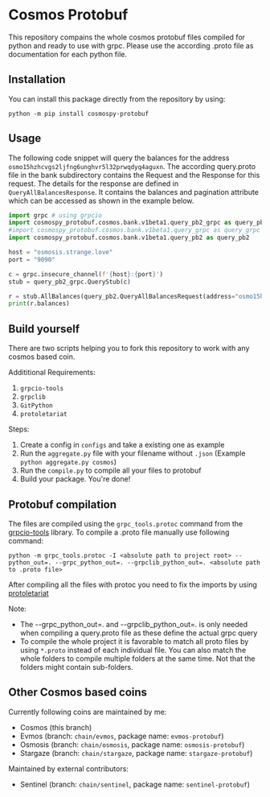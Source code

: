 # Cosmos Protobuf

This repository compains the whole cosmos protobuf files compiled for python and ready to use with grpc. Please use the according .proto file as documentation for each python file.

## Installation

You can install this package directly from the repository by using:

```
python -m pip install cosmospy-protobuf
```

## Usage

The following code snippet will query the balances for the address `osmo15hzhcvgs2ljfng6unghvr5l32prwqdyq4aguxn`. The according query.proto file in the bank subdirectory contains the Request and the Response for this request. The details for the response are defined in `QueryAllBalancesResponse`. It contains the balances and pagination attribute which can be accessed as shown in the example below.

```python
import grpc # using grpcio
import cosmospy_protobuf.cosmos.bank.v1beta1.query_pb2_grpc as query_pb2_grpc # for gprcio
#import cosmospy_protobuf.cosmos.bank.v1beta1.query_grpc as query_grpc # for gprclib
import cosmospy_protobuf.cosmos.bank.v1beta1.query_pb2 as query_pb2

host = "osmosis.strange.love"
port = "9090"

c = grpc.insecure_channel(f'{host}:{port}')
stub = query_pb2_grpc.QueryStub(c)

r = stub.AllBalances(query_pb2.QueryAllBalancesRequest(address="osmo15hzhcvgs2ljfng6unghvr5l32prwqdyq4aguxn"))
print(r.balances)

```

## Build yourself

There are two scripts helping you to fork this repository to work with any cosmos based coin.

Addititional Requirements:

1. `grpcio-tools`
2. `grpclib`
3. `GitPython`
4. `protoletariat`

Steps:

1. Create a config in `configs` and take a existing one as example
2. Run the `aggregate.py` file with your filename without `.json` (Example `python aggregate.py cosmos`)
3. Run the `compile.py` to compile all your files to protobuf
4. Build your package. You're done!

## Protobuf compilation

The files are compiled using the `grpc_tools.protoc` command from the [grpcio-tools](https://pypi.org/project/grpcio-tools/) library.
To compile a .proto file manually use following command:

```
python -m grpc_tools.protoc -I <absolute path to project root> --python_out=. --grpc_python_out=. --grpclib_python_out=. <absolute path to .proto file>
```

After compiling all the files with protoc you need to fix the imports by using [protoletariat](https://github.com/cpcloud/protoletariat)

Note:

- The --grpc_python_out=. and --grpclib_python_out=. is only needed when compiling a query.proto file as these define the actual grpc query
- To compile the whole project it is favorable to match all proto files by using `*.proto` instead of each individual file. You can also match the whole folders to compile multiple folders at the same time. Not that the folders might contain sub-folders.

## Other Cosmos based coins

Currently following coins are maintained by me:

- Cosmos (this branch)
- Evmos (branch: `chain/evmos`, package name: `evmos-protobuf`)
- Osmosis (branch: `chain/osmosis`, package name: `osmosis-protobuf`)
- Stargaze (branch: `chain/stargaze`, package name: `stargaze-protobuf`)

Maintained by external contributors:

- Sentinel (branch: `chain/sentinel`, package name: `sentinel-protobuf`)
